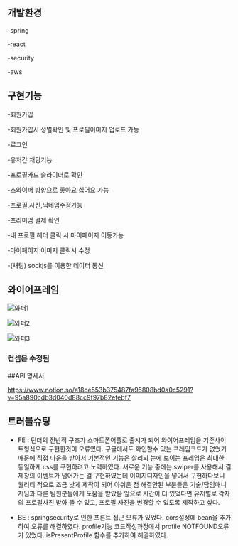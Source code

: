 ## 개발환경 
-spring

-react

-security

-aws



## 구현기능
-회원가입

-회원가입시 성별확인 및 프로필이미지 업로드 가능

-로그인

-유저간 채팅기능

-프로필카드 슬라이더로 확인

-스와이퍼 방향으로 좋아요 싫어요 가능

-프로필,사진,닉네임수정가능

-프리미엄 결제 확인 

-내 프로필 헤더 클릭 시 마이페이지 이동가능

-마이페이지 이미지 클릭시 수정

-(채팅) sockjs를 이용한 데이터 통신

## 와이어프레임
![와퍼1](https://user-images.githubusercontent.com/110403476/190388989-15cf4854-e0f0-4b03-939f-b38906647697.jpg)

![와퍼2](https://user-images.githubusercontent.com/110403476/190389264-49d77fb9-191d-4f6f-b432-a194ed486384.jpg)

![와퍼3](https://user-images.githubusercontent.com/110403476/190389303-d3347d5c-453e-4126-b102-bb1199fb7432.jpg)


### 컨셉은 수정됨 

##API 명세서

https://www.notion.so/a18ce553b375487fa95808bd0a0c5291?v=95a890cdb3d040d88cc9f97b82efebf7 



## 트러블슈팅
  * FE : 틴더의 전반적 구조가 스마트폰어플로 출시가 되어 와이어프레임을 기존사이트형식으로 구현한것이 오류였다.
구글에서도 확인할수 있는 프레임코드가 없었기 때문에 직접 다운을 받아서 기본적인 기능은 살리되 눈에 보이는 프레임은 최대한 동일하게 css를 구현하려고 노력하였다.
새로운 기능 중에는 swiper를 사용해서 결제창의 이벤트가 넘어가는 걸 구현하였는데 이미지디자인을 넣어서
구현하다보니 퀄리티 적으로 조금 낮게 제작이 되어 아쉬운 점
해결안된 부분들은 기술/담임매니저님과 다른 팀원분들에게 도움을 받았음 앞으로 시간이 더 있었다면
유저별로 각자의 프로필사진 받아 뜰 수 있고, 프로필 사진을 변경할 수 있도록 제작하고 싶다.


  * BE : springsecurity로 인한 프론트 접근 오류가 있었다. cors설정에 bean을 추가하여 오류를 해결하였다. profile기능 코드작성과정에서 profile NOTFOUND오류가 있었다.     isPresentProfile 함수를 추가하여 해결하였다.


